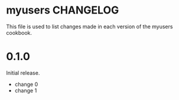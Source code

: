 # myusers CHANGELOG

This file is used to list changes made in each version of the myusers cookbook.

# 0.1.0

Initial release.

- change 0
- change 1

